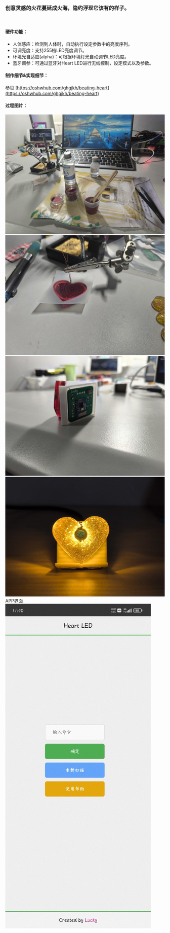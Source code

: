 ### 创意灵感的火花蔓延成火海，隐约浮现它该有的样子。

<br>

#### 硬件功能：
- 人体感应：检测到人体时，自动执行设定参数中的亮度序列。
- 可调亮度：支持255档LED亮度调节。
- 环境光自适应(alpha)：可根据环境灯光自动调节LED亮度。
- 蓝牙调参：可通过蓝牙对Heart LED进行无线控制，设定模式以及参数。

#### 制作细节&实现细节：

参见 [https://oshwhub.com/ghgjkh/beating-heart](https://oshwhub.com/ghgjkh/beating-heart)

#### 过程图片：

![p1](https://github.com/Lucky-183/Heart-LED/blob/master/view/1.jpeg)
![p2](https://github.com/Lucky-183/Heart-LED/blob/master/view/2.jpeg)
![p3](https://github.com/Lucky-183/Heart-LED/blob/master/view/3.jpeg)
![p4](https://github.com/Lucky-183/Heart-LED/blob/master/view/4.jpeg)
<br>
APP界面<br>
![p5](https://github.com/Lucky-183/Heart-LED/blob/master/view/5.jpeg)
